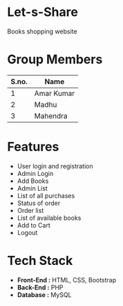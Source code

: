 # Let-s-Share
Books shopping website

# Group Members

S.no.| Name
---- | -------
1    | Amar Kumar
2    | Madhu
3    | Mahendra


# Features

* User login and registration 
* Admin Login
* Add Books
* Admin List
* List of all purchases
* Status of order
* Order list
* List of available books
* Add to Cart 
* Logout 

# Tech Stack
* **Front-End :** HTML, CSS, Bootstrap
* **Back-End :** PHP
*  **Database :** MySQL 
